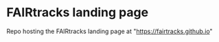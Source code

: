 # FAIRtracks landing page
Repo hosting the FAIRtracks landing page at "https://fairtracks.github.io"
